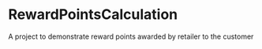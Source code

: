 # RewardPointsCalculation
A project to demonstrate reward points awarded by retailer to the customer
